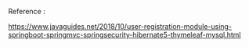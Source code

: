 Reference :

https://www.javaguides.net/2018/10/user-registration-module-using-springboot-springmvc-springsecurity-hibernate5-thymeleaf-mysql.html
